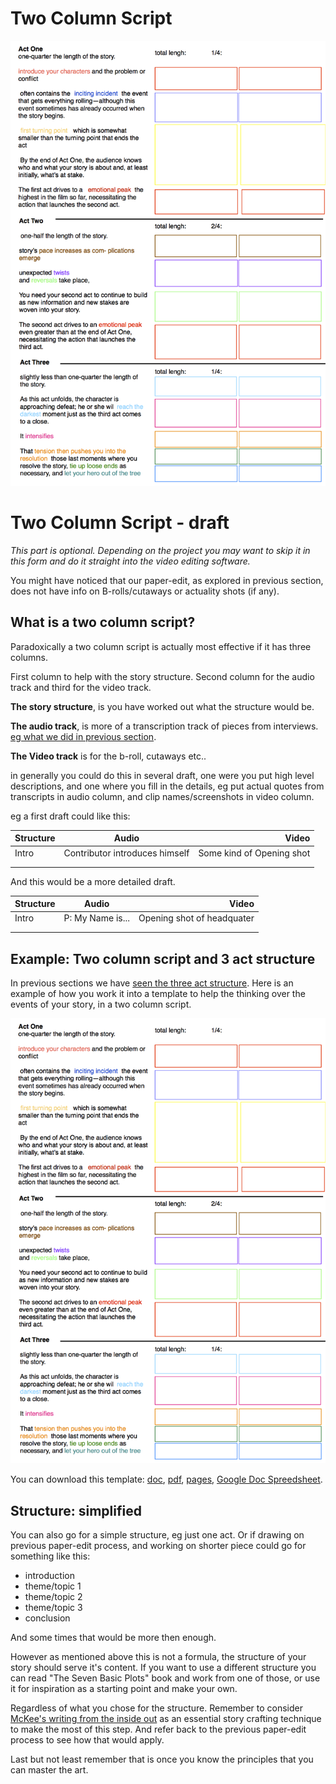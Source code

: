 # Two Column Script

![](../assets/Story_crafting_print_out_v2.png)

# Two Column Script - draft

_This part is optional. Depending on the project you may want to skip it in this form and do it straight into the video editing software._

You might have noticed that our paper-edit, as explored in previous section, does not have info on B-rolls/cutaways or actuality shots \(if any\).

## What is a two column script?

Paradoxically a two column script is actually most effective if it has three columns.

First column to help with the story structure. Second column for the audio track and third for the video track.

**The story structure**, is you have worked out what the structure would be.

**The audio track**, is more of a transcription track of pieces from interviews. [eg what we did in previous section](../story-concepts/paper-editing-and-story-concepts.md).

**The Video track** is for the b-roll, cutaways etc..

in generally you could do this in several draft, one were you put high level descriptions, and one where you fill in the details, eg put actual quotes from transcripts in audio column, and clip names/screenshots in video column.

eg a first draft could like this:

| Structure |             Audio              |                     Video |
| :-------- | :----------------------------: | ------------------------: |
| Intro     | Contributor introduces himself | Some kind of Opening shot |
|           |                                |                           |
|           |                                |                           |

And this would be a more detailed draft.

| Structure |      Audio       |                      Video |
| :-------- | :--------------: | -------------------------: |
| Intro     | P: My Name is... | Opening shot of headquater |
|           |                  |                            |
|           |                  |                            |

## Example: Two column script and 3 act structure

In previous sections we have [seen the three act structure](../story-concepts/three-act-structure.md). Here is an example of how you work it into a template to help the thinking over the events of your story, in a two column script.

![Story](../assets/Story_crafting_print_out_v2.png)

You can download this template: [doc](https://docs.google.com/open?id=0BwdlhrSSXSiEUEdOQTJwcEVld1k), [pdf](https://docs.google.com/open?id=0BwdlhrSSXSiELUF1bFhTSGZGSEU), [pages](https://docs.google.com/open?id=0BwdlhrSSXSiEekgyYUROd3Jvc2s), [Google Doc Spreedsheet](https://docs.google.com/spreadsheet/ccc?key=0AgdlhrSSXSiEdENydkQ1WXBTYXJoSlRtdUs1RkNtT0E).

## Structure: simplified

You can also go for a simple structure, eg just one act. Or if drawing on previous paper-edit process, and working on shorter piece could go for something like this:

- introduction
- theme/topic 1
- theme/topic 2
- theme/topic 3
- conclusion

And some times that would be more then enough.

However as mentioned above this is not a formula, the structure of your story should serve it's content. If you want to use a different structure you can read "The Seven Basic Plots" book and work from one of those, or use it for inspiration as a starting point and make your own.

Regardless of what you chose for the structure. Remember to consider [McKee's writing from the inside out](../paper-editing/why-paper-editing.md) as an essential story crafting technique to make the most of this step. And refer back to the previous paper-edit process to see how that would apply.

Last but not least remember that is once you know the principles that you can master the art.
